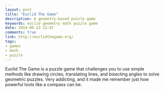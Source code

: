 ```yaml
---
layout: post
title: "Euclid The Game"
description: A geometry-based puzzle game
keywords: euclid geometry math puzzle game
date: 2014-06-23 12:47
comments: true
link: http://euclidthegame.org/
tags: 
- games
- math
- puzzle
---
```


Euclid The Game is a puzzle game that challenges you to use simple methods like drawing circles, translating lines, and bisecting angles to solve geometric puzzles. Very addicting, and it made me remember just how powerful tools like a compass can be.
